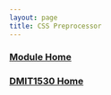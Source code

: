 ```yaml
---
layout: page
title: CSS Preprocessor
---
```

<style>
    .css-class{
        color: firebrick;
        font-weight: bold;
    }
    .html-class{
        color: blue;
        font-weight: bold;
    }
</style>

### [Module Home](../module4.md)
### [DMIT1530 Home](../../)